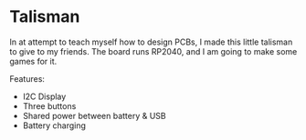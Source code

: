# Talisman

In at attempt to teach myself how to design PCBs, I made this little talisman to give to my friends. The board runs RP2040, and I am going to make some games for it.


 Features:
 - I2C Display
 - Three buttons
 - Shared power between battery & USB
 - Battery charging 


